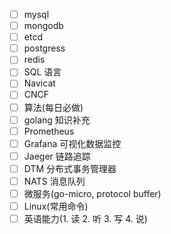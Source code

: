- [ ] mysql
- [ ] mongodb
- [ ] etcd
- [ ] postgress
- [ ] redis
- [ ] SQL 语言
- [ ] Navicat
- [ ] CNCF
- [ ] 算法(每日必做)
- [ ] golang 知识补充
- [ ] Prometheus
- [ ] Grafana 可视化数据监控
- [ ] Jaeger 链路追踪
- [ ] DTM 分布式事务管理器
- [ ] NATS 消息队列
- [ ] 微服务(go-micro, protocol buffer)
- [ ] Linux(常用命令)
- [ ] 英语能力(1. 读 2. 听 3. 写 4. 说)